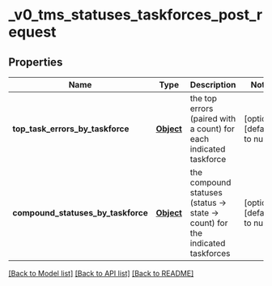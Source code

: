 # _v0_tms_statuses_taskforces_post_request
## Properties

| Name | Type | Description | Notes |
|------------ | ------------- | ------------- | -------------|
| **top\_task\_errors\_by\_taskforce** | [**Object**](.md) | the top errors (paired with a count) for each indicated taskforce | [optional] [default to null] |
| **compound\_statuses\_by\_taskforce** | [**Object**](.md) | the compound statuses (status -&gt; state -&gt; count) for the indicated taskforces | [optional] [default to null] |

[[Back to Model list]](../README.md#documentation-for-models) [[Back to API list]](../README.md#documentation-for-api-endpoints) [[Back to README]](../README.md)


